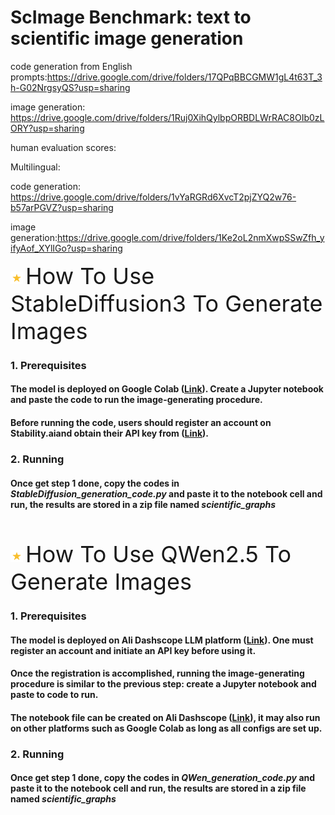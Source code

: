 # ScImage Benchmark: text to scientific image generation


  
code generation from English prompts:https://drive.google.com/drive/folders/17QPqBBCGMW1gL4t63T_3h-G02NrgsyQS?usp=sharing

image generation: https://drive.google.com/drive/folders/1Ruj0XihQylbpORBDLWrRAC8OIb0zLORY?usp=sharing

human evaluation scores: 

Multilingual: 

code generation: https://drive.google.com/drive/folders/1vYaRGRd6XvcT2pjZYQ2w76-b57arPGVZ?usp=sharing

image generation:https://drive.google.com/drive/folders/1Ke2oL2nmXwpSSwZfh_yifyAof_XYlIGo?usp=sharing

<p align="left">
  <img src="Decorate_icons/star_icon.png" alt="star_logo_mini" width= "20" height="20"> 
  <span style="font-size: 36px;">How To Use StableDiffusion3 To Generate Images</span>
</p>

### 1. Prerequisites
#### The model is deployed on Google Colab ([Link](https://colab.research.google.com/)). Create a Jupyter notebook and paste the code to run the image-generating procedure. 
#### Before running the code, users should register an account on Stability.aiand obtain their API key from ([Link](https://platform.stability.ai/docs/api-reference#tag/Generate/paths/1v2beta1stable-image1generate1sd3/post)).
### 2. Running
#### Once get step 1 done, copy the codes in ***StableDiffusion_generation_code.py*** and paste it to the notebook cell and run, the results are stored in a zip file named ***scientific_graphs***

<br>
<p align="left">
  <img src="Decorate_icons/star_icon.png" alt="star_logo_mini" width= "20" height="20"> 
  <span style="font-size: 36px;">How To Use QWen2.5 To Generate Images</span>
</p>

### 1. Prerequisites
#### The model is deployed on Ali Dashscope LLM platform ([Link]("https://ram.console.aliyun.com/profile/access-keys?spm=5176.12818093_47.console-base_top-nav.dak.bf2616d0lkXuff")). One must register an account and initiate an API key before using it.
#### Once the registration is accomplished, running the image-generating procedure is similar to the previous step: create a Jupyter notebook and paste to code to run.
#### The notebook file can be created on Ali Dashscope ([Link](https://pai.console.aliyun.com/?regionId=cn-shanghai&spm=a2c4g.11186623.0.0.2009527fIl74xF&workspaceId=575413#/notebook/?pageNumber=1&pageSize=10&resourceId=ALL&sortBy=GmtCreateTime&order=DESC)), it may also run on other platforms such as Google Colab as long as all configs are set up.
### 2. Running
#### Once get step 1 done, copy the codes in ***QWen_generation_code.py*** and paste it to the notebook cell and run, the results are stored in a zip file named *scientific_graphs*
